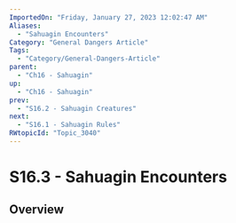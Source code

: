 ```yaml
---
ImportedOn: "Friday, January 27, 2023 12:02:47 AM"
Aliases:
  - "Sahuagin Encounters"
Category: "General Dangers Article"
Tags:
  - "Category/General-Dangers-Article"
parent:
  - "Ch16 - Sahuagin"
up:
  - "Ch16 - Sahuagin"
prev:
  - "S16.2 - Sahuagin Creatures"
next:
  - "S16.1 - Sahuagin Rules"
RWtopicId: "Topic_3040"
---
```

# S16.3 - Sahuagin Encounters
## Overview
